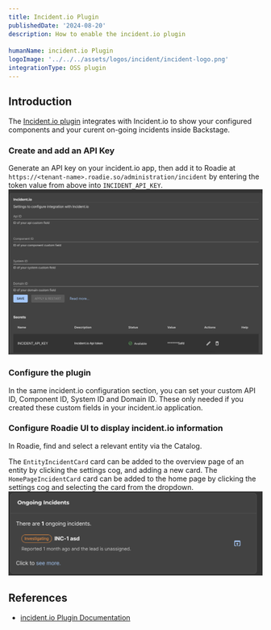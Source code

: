 ```yaml
---
title: Incident.io Plugin
publishedDate: '2024-08-20'
description: How to enable the incident.io plugin

humanName: incident.io Plugin
logoImage: '../../../assets/logos/incident/incident-logo.png'
integrationType: OSS plugin
---
```


## Introduction

The [Incident.io plugin](https://www.npmjs.com/package/@incident-io/backstage) integrates with Incident.io to show your configured components and your curent on-going incidents inside Backstage.

### Create and add an API Key

Generate an API key on your incident.io app, then add it to Roadie at `https://<tenant-name>.roadie.so/administration/incident` by entering the token value from above into `INCIDENT_API_KEY`.
![incident.io configuration page](incident-config-page.png)

### Configure the plugin

In the same incident.io configuration section, you can set your custom API ID, Component ID, System ID and Domain ID. These only needed if you created these custom fields in your incident.io application.

### Configure Roadie UI to display incident.io information

In Roadie, find and select a relevant entity via the Catalog.

The `EntityIncidentCard` card can be added to the overview page of an entity by clicking the settings cog, and adding a new card.
The `HomePageIncidentCard` card can be added to the home page by clicking the settings cog and selecting the card from the dropdown.
![incident.io homepage card](homepage-incident-card.png)

## References

- [incident.io Plugin Documentation](https://www.npmjs.com/package/@incident-io/backstage)
